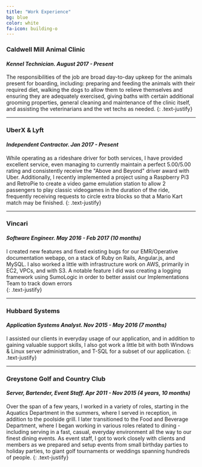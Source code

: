 ```yaml
---
title: "Work Experience"
bg: blue
color: white
fa-icon: building-o
---
```


### **Caldwell Mill Animal Clinic**
#### *Kennel Technician.    August 2017 - Present*

The responsibilities of the job are broad day-to-day upkeep for the animals present for boarding, including: preparing and feeding the animals with their required diet, walking the dogs to allow them to relieve themselves and ensuring they are adequately exercised, giving baths with certain additional grooming properties, general cleaning and maintenance of the clinic itself, and assisting the veterinarians and the vet techs as needed.
{: .text-justify}

---

### **UberX & Lyft**
#### *Independent Contractor.    Jan 2017 - Present*

While operating as a rideshare driver for both services, I have provided excellent service, even managing to currently maintain a perfect 5.00/5.00 rating and consistently receive the "Above and Beyond" driver award with Uber. Additionally, I recently implemented a project using a Raspberry Pi3 and RetroPie to create a video game emulation station to allow 2 passengers to play classic videogames in the duration of the ride, frequently receiving requests to circle extra blocks so that a Mario Kart match may be finished.
{: .text-justify}

---


### **Vincari**
#### *Software Engineer.    May 2016 - Feb 2017 (10 months)*

I created new features and fixed existing bugs for our EMR/Operative documentation webapp, on a stack of Ruby on Rails, Angular.js, and MySQL. I also worked a little with infrastructure work on AWS, primarily in EC2, VPCs, and with S3. A notable feature I did was creating a logging framework using SumoLogic in order to better assist our Implementations Team to track down errors  
{: .text-justify}

---


### **Hubbard Systems**
#### *Application Systems Analyst.    Nov 2015 - May 2016 (7 months)*

I assisted our clients in everyday usage of our application, and in addition to gaining valuable support skills, I also got work a little bit with both Windows & Linux server administration, and T-SQL for a subset of our application.
{: .text-justify}

---

### **Greystone Golf and Country Club**
#### *Server, Bartender, Event Staff.    Apr 2011 - Nov 2015 (4 years, 10 months)*

Over the span of a few years, I worked in a variety of roles, starting in the Aquatics Department in the summers, where I served in reception, in addition to the poolside grill. I later transitioned to the Food and Beverage Department, where I began working in various roles related to dining - including serving in a fast, casual, everyday environment all the way to our finest dining events. As event staff, I got to work closely with clients and members as we prepared and setup events from small birthday parties to holiday parties, to giant golf tournaments or weddings spanning hundreds of people.
 {: .text-justify}

